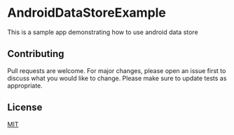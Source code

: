 # AndroidDataStoreExample
This is a sample app demonstrating how to use android data store




## Contributing
Pull requests are welcome. For major changes, please open an issue first to discuss what you would like to change.
Please make sure to update tests as appropriate.



## License
[MIT](https://choosealicense.com/licenses/mit/)
